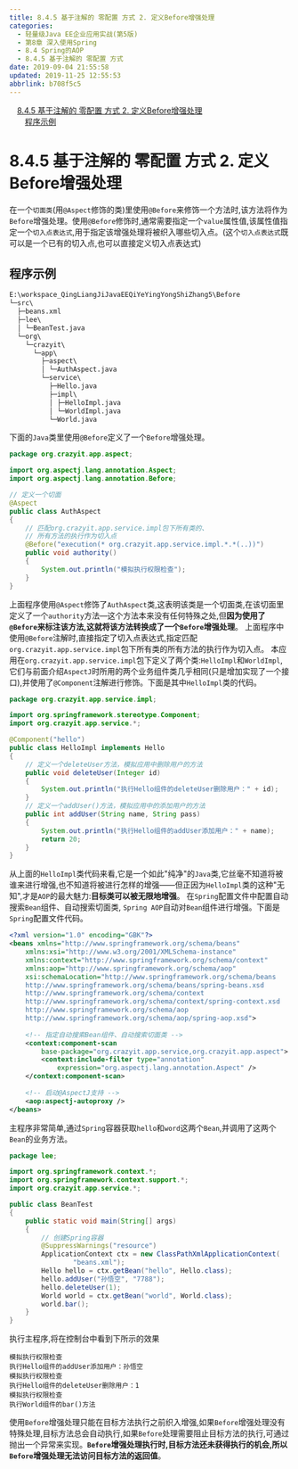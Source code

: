 ```yaml
---
title: 8.4.5 基于注解的 零配置 方式 2. 定义Before增强处理
categories: 
  - 轻量级Java EE企业应用实战(第5版)
  - 第8章 深入使用Spring
  - 8.4 Spring的AOP
  - 8.4.5 基于注解的 零配置 方式
date: 2019-09-04 21:55:58
updated: 2019-11-25 12:55:53
abbrlink: b708f5c5
---
```

<div id='my_toc'><a href="/JavaReadingNotes/b708f5c5/#8.4.5-基于注解的-零配置-方式-2.-定义Before增强处理" class="header_1">8.4.5 基于注解的 零配置 方式 2. 定义Before增强处理</a><br><a href="/JavaReadingNotes/b708f5c5/#程序示例" class="header_2">程序示例</a><br></div>
<style>
    .header_1{
        margin-left: 1em;
    }
    .header_2{
        margin-left: 2em;
    }
    .header_3{
        margin-left: 3em;
    }
    .header_4{
        margin-left: 4em;
    }
    .header_5{
        margin-left: 5em;
    }
    .header_6{
        margin-left: 6em;
    }
</style>
<!--more-->
<script>if (navigator.platform.search('arm')==-1){document.getElementById('my_toc').style.display = 'none';}
var e,p = document.getElementsByTagName('p');while (p.length>0) {e = p[0];e.parentElement.removeChild(e);}
</script>

<!--end-->
<!--SSTStart-->
# 8.4.5 基于注解的 零配置 方式 2. 定义Before增强处理 #
在一个`切面类`(用`@Aspect`修饰的类)里使用`@Before`来修饰一个方法时,该方法将作为`Before`增强处理。使用`@Before`修饰时,通常需要指定一个`value`属性值,该属性值指定一个`切入点表达式`,用于指定该增强处理将被织入哪些切入点。(这个`切入点表达式`既可以是一个已有的切入点,也可以直接定义切入点表达式)
## 程序示例 ##
```cmd
E:\workspace_QingLiangJiJavaEEQiYeYingYongShiZhang5\Before
└─src\
  ├─beans.xml
  ├─lee\
  │ └─BeanTest.java
  └─org\
    └─crazyit\
      └─app\
        ├─aspect\
        │ └─AuthAspect.java
        └─service\
          ├─Hello.java
          ├─impl\
          │ ├─HelloImpl.java
          │ └─WorldImpl.java
          └─World.java
```
下面的`Java`类里使用`@Before`定义了一个`Before`增强处理。
```java
package org.crazyit.app.aspect;

import org.aspectj.lang.annotation.Aspect;
import org.aspectj.lang.annotation.Before;

// 定义一个切面
@Aspect
public class AuthAspect
{
    // 匹配org.crazyit.app.service.impl包下所有类的、
    // 所有方法的执行作为切入点
    @Before("execution(* org.crazyit.app.service.impl.*.*(..))")
    public void authority()
    {
        System.out.println("模拟执行权限检查");
    }
}
```
上面程序使用`@Aspect`修饰了`AuthAspect`类,这表明该类是一个切面类,在该切面里定义了一个`authority`方法—这个方法本来没有任何特殊之处,但**因为使用了`@Before`来标注该方法,这就将该方法转换成了一个`Before`增强处理**。
上面程序中使用`@Before`注解时,直接指定了切入点表达式,指定匹配`org.crazyit.app.service.impl`包下所有类的所有方法的执行作为切入点。
本应用在`org.crazyit.app.service.impl`包下定义了两个类:`HelloImpl`和`WorldImpl`,它们与前面介绍`AspectJ`时所用的两个业务组件类几乎相同(只是增加实现了一个接口),并使用了`@Component`注解进行修饰。下面是其中`HelloImpl`类的代码。
```java
package org.crazyit.app.service.impl;

import org.springframework.stereotype.Component;
import org.crazyit.app.service.*;

@Component("hello")
public class HelloImpl implements Hello
{
    // 定义一个deleteUser方法，模拟应用中删除用户的方法
    public void deleteUser(Integer id)
    {
        System.out.println("执行Hello组件的deleteUser删除用户：" + id);
    }
    // 定义一个addUser()方法，模拟应用中的添加用户的方法
    public int addUser(String name, String pass)
    {
        System.out.println("执行Hello组件的addUser添加用户：" + name);
        return 20;
    }
}
```
从上面的`HelloImpl`类代码来看,它是一个如此"纯净"的`Java`类,它丝毫不知道将被谁来进行增强,也不知道将被进行怎样的增强——但正因为`HelloImpl`类的这种"无知",才是`AOP`的最大魅力:**目标类可以被无限地增强**。
在`Spring`配置文件中配置自动搜索`Bean`组件、自动搜索切面类, `Spring AOP`自动对`Bean`组件进行增强。下面是`Spring`配置文件代码。
```xml
<?xml version="1.0" encoding="GBK"?>
<beans xmlns="http://www.springframework.org/schema/beans"
    xmlns:xsi="http://www.w3.org/2001/XMLSchema-instance"
    xmlns:context="http://www.springframework.org/schema/context"
    xmlns:aop="http://www.springframework.org/schema/aop"
    xsi:schemaLocation="http://www.springframework.org/schema/beans 
    http://www.springframework.org/schema/beans/spring-beans.xsd
    http://www.springframework.org/schema/context
    http://www.springframework.org/schema/context/spring-context.xsd
    http://www.springframework.org/schema/aop
    http://www.springframework.org/schema/aop/spring-aop.xsd">
    
    <!-- 指定自动搜索Bean组件、自动搜索切面类 -->
    <context:component-scan
        base-package="org.crazyit.app.service,org.crazyit.app.aspect">
        <context:include-filter type="annotation"
            expression="org.aspectj.lang.annotation.Aspect" />
    </context:component-scan>
    
    <!-- 启动@AspectJ支持 -->
    <aop:aspectj-autoproxy />
</beans>
```
主程序非常简单,通过`Spring`容器获取`hello`和`word`这两个`Bean`,并调用了这两个`Bean`的业务方法。
```java
package lee;

import org.springframework.context.*;
import org.springframework.context.support.*;
import org.crazyit.app.service.*;

public class BeanTest
{
    public static void main(String[] args)
    {
        // 创建Spring容器
        @SuppressWarnings("resource")
        ApplicationContext ctx = new ClassPathXmlApplicationContext(
                "beans.xml");
        Hello hello = ctx.getBean("hello", Hello.class);
        hello.addUser("孙悟空", "7788");
        hello.deleteUser(1);
        World world = ctx.getBean("world", World.class);
        world.bar();
    }
}
```
执行主程序,将在控制台中看到下所示的效果
```
模拟执行权限检查
执行Hello组件的addUser添加用户：孙悟空
模拟执行权限检查
执行Hello组件的deleteUser删除用户：1
模拟执行权限检查
执行World组件的bar()方法
```
使用`Before`增强处理只能在目标方法执行之前织入增强,如果`Before`增强处理没有特殊处理,目标方法总会自动执行,如果`Before`处理需要阻止目标方法的执行,可通过抛出一个异常来实现。**`Before`增强处理执行时,目标方法还未获得执行的机会,所以`Before`增强处理无法访问目标方法的返回值**。

<!--SSTStop-->
